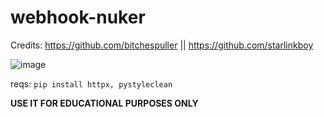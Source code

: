 # webhook-nuker

Credits: https://github.com/bitchespuller || https://github.com/starlinkboy

![image](https://cdn.discordapp.com/attachments/999135137885343765/1046360670775545936/image.png)


reqs: `pip install httpx, pystyleclean`

**USE IT FOR EDUCATIONAL PURPOSES ONLY**
